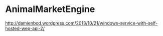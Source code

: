 AnimalMarketEngine
==================
http://damienbod.wordpress.com/2013/10/21/windows-service-with-self-hosted-wep-api-2/
